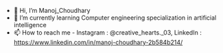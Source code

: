 - 👋 Hi, I’m Manoj_Choudhary
- 🌱 I’m currently learning Computer engineering specialization in artificial intelligence
- 📫 How to reach me - Instagram : @creative_hearts._03, LinkedIn : https://www.linkedin.com/in/manoj-choudhary-2b584b214/

<!---
manoj-choudhary90/manoj-choudhary90 is a ✨ special ✨ repository because its `README.md` (this file) appears on your GitHub profile.
You can click the Preview link to take a look at your changes.
--->

